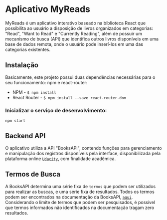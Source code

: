 # Aplicativo MyReads

MyReads é um aplicativo interativo baseado na biblioteca React que possibilita ao usuário a disposição de livros organizados em categorias: "Read", "Want to Read" e "Currently Reading", além de possuir um mecanismo de busca (API) que identifica outros livros disponíveis em uma base de dados remota, onde o usuário pode inserí-los em uma das categorias existentes.


## Instalação

Basicamente, este projeto possui duas dependências necessárias para o seu funcionamento: npm e react-router:

* NPM - `$ npm install`
* React Router - `$ npm install --save react-router-dom`

### Inicializar o serviço de desenvolvimento:
`npm start`


## Backend API

O aplicativo utiliza a API "BooksAPI", contendo funções para gerenciamento e manipulação dos registros disponíveis pela interface, disponibilizada pela plataforma online [`Udacity`](https://github.com/udacity/reactnd-project-myreads-starter/blob/master/src/BooksAPI.js), com finalidade acadêmica.


## Termos de Busca

A BooksAPI determina uma série fixa de `termos` que podem ser utilizados para realizar as buscas, e uma série fixa de resultados. 
Todos os termos podem ser encontrados na documentação da BooksAPI, [`aqui`](https://github.com/udacity/reactnd-project-myreads-starter/blob/master/SEARCH_TERMS.md).
Considerando o limite de termos que podem ser pesquisados, é possível que termos informados não identificados na documentação tragam zero resultados.

